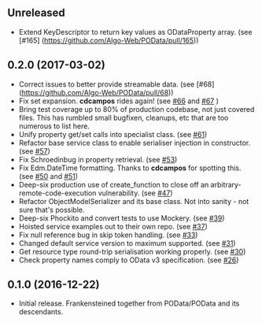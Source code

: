 Unreleased
----------
   * Extend KeyDescriptor to return key values as ODataProperty array.  (see [#165] (https://github.com/Algo-Web/POData/pull/165))

0.2.0 (2017-03-02)
------------------
   * Correct issues to better provide streamable data.  (see [#68] (https://github.com/Algo-Web/POData/pull/68))
   * Fix set expansion.  **cdcampos** rides again!  (see [#66](https://github.com/Algo-Web/POData/issues/66) and [#67](https://github.com/Algo-Web/POData/pull/67) )
   * Bring test coverage up to 80% of production codebase, not just covered files.  This has rumbled small bugfixen, cleanups, etc that are too numerous to list here.
   * Unify property get/set calls into specialist class.  (see [#61](https://github.com/Algo-Web/POData/pull/61))
   * Refactor base service class to enable serialiser injection in constructor.  (see [#57](https://github.com/Algo-Web/POData/pull/57))
   * Fix Schroedinbug in property retrieval.  (see [#53](https://github.com/Algo-Web/POData/pull/53))
   * Fix Edm.DateTime formatting.  Thanks to **cdcampos** for spotting this.  (see [#50](https://github.com/Algo-Web/POData/issues/50) and [#51](https://github.com/Algo-Web/POData/pull/51))
   * Deep-six production use of create_function to close off an arbitrary-remote-code-execution vulnerability.  (see [#47](https://github.com/Algo-Web/POData/pull/47))
   * Refactor ObjectModelSerializer and its base class.  Not into sanity - not sure that's possible.
   * Deep-six Phockito and convert tests to use Mockery.  (see [#39](https://github.com/Algo-Web/POData/pull/39))
   * Hoisted service examples out to their own repo.  (see [#37](https://github.com/Algo-Web/POData/pull/37))
   * Fix null reference bug in skip token handling.  (see [#33](https://github.com/Algo-Web/POData/pull/33))
   * Changed default service version to maximum supported.  (see [#31](https://github.com/Algo-Web/POData/pull/31))
   * Get resource type round-trip serialisation working properly.  (see [#30](https://github.com/Algo-Web/POData/pull/30))
   * Check property names comply to OData v3 specification.  (see [#26](https://github.com/Algo-Web/POData/pull/26))


0.1.0 (2016-12-22)
------------------

   * Initial release.  Frankensteined together from POData/POData and its descendants.
